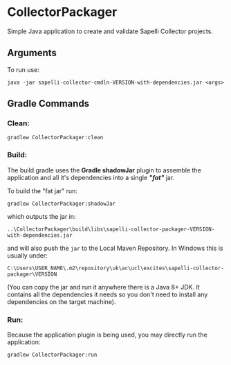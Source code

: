 # CollectorPackager

Simple Java application to create and validate Sapelli Collector projects.

## Arguments
To run use:
```
java -jar sapelli-collector-cmdln-VERSION-with-dependencies.jar <args>
```


## Gradle Commands

### Clean:
```
gradlew CollectorPackager:clean
```

### Build:
The build.gradle uses the **Gradle shadowJar** plugin to assemble the application and all it's dependencies into a single ***"fat"*** jar.

To build the "fat jar" run:

```
gradlew CollectorPackager:shadowJar
```


which outputs the jar in:
```
..\CollectorPackager\build\libs\sapelli-collector-packager-VERSION-with-dependencies.jar
```
and will also push the `jar` to the Local Maven Repository. In Windows this is usually under:
```
C:\Users\USER_NAME\.m2\repository\uk\ac\ucl\excites\sapelli-collector-packager\VERSION
```

(You can copy the jar and run it anywhere there is a Java 8+ JDK. It contains all the dependencies it needs so you don't need to install any dependencies on the target machine).

### Run:
Because the application plugin is being used, you may directly run the application:

```
gradlew CollectorPackager:run
```